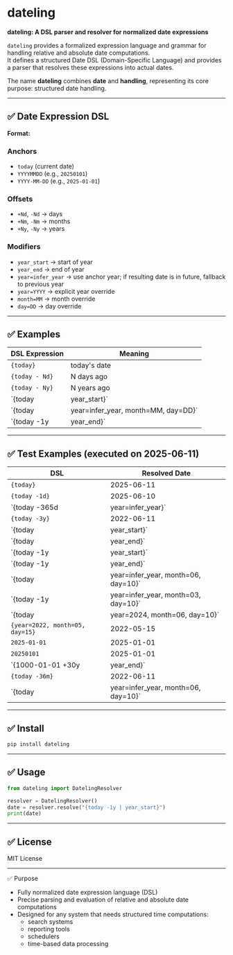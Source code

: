 # dateling

**dateling: A DSL parser and resolver for normalized date expressions**

`dateling` provides a formalized expression language and grammar for handling relative and absolute date computations.  
It defines a structured Date DSL (Domain-Specific Language) and provides a parser that resolves these expressions into actual dates.

The name **dateling** combines **date** and **handling**, representing its core purpose: structured date handling.

---

## ✅ Date Expression DSL

**Format:**


### Anchors

- `today` (current date)
- `YYYYMMDD` (e.g., `20250101`)
- `YYYY-MM-DD` (e.g., `2025-01-01`)

### Offsets

- `+Nd`, `-Nd` → days
- `+Nm`, `-Nm` → months
- `+Ny`, `-Ny` → years

### Modifiers

- `year_start` → start of year
- `year_end` → end of year
- `year=infer_year` → use anchor year; if resulting date is in future, fallback to previous year
- `year=YYYY` → explicit year override
- `month=MM` → month override
- `day=DD` → day override

---

## ✅ Examples

| DSL Expression | Meaning |
|---|---|
| `{today}` | today's date |
| `{today - Nd}` | N days ago |
| `{today - Ny}` | N years ago |
| `{today | year_start}` | start of current year |
| `{today | year=infer_year, month=MM, day=DD}` | month/day on anchor year, fallback to previous year if in future |
| `{today -1y | year_end}` | end of last year |

---

## ✅ Test Examples (executed on 2025-06-11)

| DSL | Resolved Date |
|---|---|
| `{today}` | 2025-06-11 |
| `{today -1d}` | 2025-06-10 |
| `{today -365d | year=infer_year}` | 2024-06-11 |
| `{today -3y}` | 2022-06-11 |
| `{today | year_start}` | 2025-01-01 |
| `{today | year_end}` | 2025-12-31 |
| `{today -1y | year_start}` | 2024-01-01 |
| `{today -1y | year_end}` | 2024-12-31 |
| `{today | year=infer_year, month=06, day=10}` | 2025-06-10 |
| `{today -1y | year=infer_year, month=03, day=10}` | 2024-03-10 |
| `{today | year=2024, month=06, day=10}` | 2024-06-10 |
| `{year=2022, month=05, day=15}` | 2022-05-15 |
| `2025-01-01` | 2025-01-01 |
| `20250101` | 2025-01-01 |
| `{1000-01-01 +30y | year_end}` | 1030-12-31 |
| `{today -36m}` | 2022-06-11 |
| `{today | year=infer_year, month=06, day=10}` | 2025-06-10 |

---

## ✅ Install

```bash
pip install dateling
```

---

## ✅ Usage

```python
from dateling import DatelingResolver

resolver = DatelingResolver()
date = resolver.resolve("{today -1y | year_start}")
print(date)
```

---

## ✅ License
MIT License

---

✅ Purpose
- Fully normalized date expression language (DSL)
- Precise parsing and evaluation of relative and absolute date computations
- Designed for any system that needs structured time computations:
    - search systems
    - reporting tools
    - schedulers
    - time-based data processing